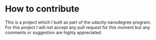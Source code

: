 # How to contribute

This is a project which I built as part of the udacity nanodegree program. For this project I will not accept any pull request for this moment but any comments or suggestion are highly appreciated.

